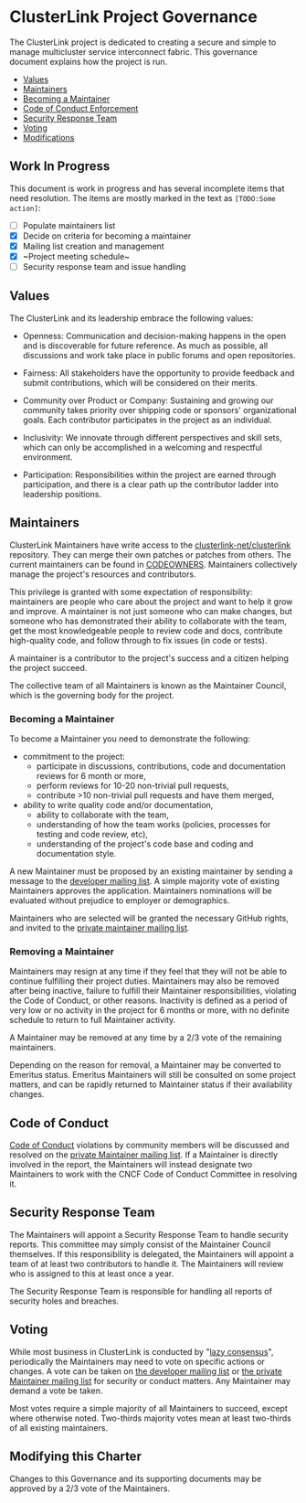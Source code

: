 # ClusterLink Project Governance

The ClusterLink project is dedicated to creating a secure and simple to manage multicluster service
 interconnect fabric. This governance document explains how the project is run.

- [Values](#values)
- [Maintainers](#maintainers)
- [Becoming a Maintainer](#becoming-a-maintainer)<!-- - [Meetings](#meetings)-->
- [Code of Conduct Enforcement](#code-of-conduct)
- [Security Response Team](#security-response-team)
- [Voting](#voting)
- [Modifications](#modifying-this-charter)

## Work In Progress

This document is work in progress and has several incomplete items that need resolution.
 The items are mostly marked in the text as `[TODO:Some action]`:

- [ ] Populate maintainers list
- [x] Decide on criteria for becoming a maintainer
- [x] Mailing list creation and management
- [x] ~Project meeting schedule~
- [ ] Security response team and issue handling

## Values

The ClusterLink and its leadership embrace the following values:

- Openness: Communication and decision-making happens in the open and is discoverable for
 future reference. As much as possible, all discussions and work take place in public
 forums and open repositories.

- Fairness: All stakeholders have the opportunity to provide feedback and submit
 contributions, which will be considered on their merits.

- Community over Product or Company: Sustaining and growing our community takes
 priority over shipping code or sponsors' organizational goals.  Each contributor
 participates in the project as an individual.

- Inclusivity: We innovate through different perspectives and skill sets, which
  can only be accomplished in a welcoming and respectful environment.

- Participation: Responsibilities within the project are earned through
  participation, and there is a clear path up the contributor ladder into leadership
  positions.

## Maintainers

ClusterLink Maintainers have write access to the [clusterlink-net/clusterlink](https://github.com/clusterlink-net/clusterlink)
 repository. They can merge their own patches or patches from others. The current maintainers
 can be found in [CODEOWNERS](./CODEOWNERS). Maintainers collectively manage the
 project's resources and contributors.

This privilege is granted with some expectation of responsibility: maintainers
 are people who care about the project and want to help it grow and
 improve. A maintainer is not just someone who can make changes, but someone who
 has demonstrated their ability to collaborate with the team, get the most
 knowledgeable people to review code and docs, contribute high-quality code, and
 follow through to fix issues (in code or tests).

A maintainer is a contributor to the project's success and a citizen helping
 the project succeed.

The collective team of all Maintainers is known as the Maintainer Council, which
 is the governing body for the project.

### Becoming a Maintainer

To become a Maintainer you need to demonstrate the following:

- commitment to the project:
  - participate in discussions, contributions, code and documentation reviews
      for 6 month or more,
  - perform reviews for 10-20 non-trivial pull requests,
  - contribute >10 non-trivial pull requests and have them merged,
- ability to write quality code and/or documentation,
  - ability to collaborate with the team,
  - understanding of how the team works (policies, processes for testing and code review, etc),
  - understanding of the project's code base and coding and documentation style.
  <!-- add any additional Maintainer requirements here -->

A new Maintainer must be proposed by an existing maintainer by sending a message to the
 [developer mailing list](https://groups.google.com/g/clusterlink-dev).
 A simple majority vote of existing Maintainers approves the application.
 Maintainers nominations will be evaluated without prejudice to employer or demographics.

Maintainers who are selected will be granted the necessary GitHub rights,
 and invited to the [private maintainer mailing list](https://groups.google.com/g/clusterlink-maintainers).

### Removing a Maintainer

Maintainers may resign at any time if they feel that they will not be able to
 continue fulfilling their project duties. Maintainers may also be removed after
 being inactive, failure to fulfill their Maintainer responsibilities, violating
 the Code of Conduct, or other reasons. Inactivity is defined as a period of
 very low or no activity in the project for 6 months or more, with no definite
 schedule to return to full Maintainer activity.

A Maintainer may be removed at any time by a 2/3 vote of the remaining maintainers.

Depending on the reason for removal, a Maintainer may be converted to Emeritus
 status.  Emeritus Maintainers will still be consulted on some project matters,
 and can be rapidly returned to Maintainer status if their availability changes.

<!--
## Meetings

Time zones permitting, Maintainers are expected to participate in the public
developer meeting, which occurs
[TODO: Details of regular developer or maintainer meeting here].  

Maintainers will also have closed meetings in order to discuss security reports
or Code of Conduct violations.  Such meetings should be scheduled by any
Maintainer on receipt of a security issue or CoC report.  All current Maintainers
must be invited to such closed meetings, except for any Maintainer who is
accused of a CoC violation.
-->
## Code of Conduct

[Code of Conduct](./code-of-conduct.md) violations by community members will
 be discussed and resolved on the [private Maintainer mailing list](https://groups.google.com/g/clusterlink-maintainers).
 If a Maintainer is directly involved in the report, the Maintainers will instead
 designate two Maintainers to work with the CNCF Code of Conduct Committee in resolving it.

## Security Response Team

The Maintainers will appoint a Security Response Team to handle security reports.
 This committee may simply consist of the Maintainer Council themselves.  If this
 responsibility is delegated, the Maintainers will appoint a team of at least two
 contributors to handle it.  The Maintainers will review who is assigned to this
 at least once a year.

The Security Response Team is responsible for handling all reports of security
 holes and breaches<!-- according to the [security policy](TODO:Link to security.md)-->.

## Voting

While most business in ClusterLink is conducted by "[lazy consensus](https://community.apache.org/committers/lazyConsensus.html)",
 periodically the Maintainers may need to vote on specific actions or changes.
 A vote can be taken on [the developer mailing list](https://groups.google.com/g/clusterlink-dev) or
 [the private Maintainer mailing list](https://groups.google.com/g/clusterlink-maintainers) for security or conduct matters. <!--Votes may also be taken at [the developer meeting](TODO).-->Any Maintainer may
 demand a vote be taken.

Most votes require a simple majority of all Maintainers to succeed, except where
 otherwise noted.  Two-thirds majority votes mean at least two-thirds of all
 existing maintainers.

## Modifying this Charter

Changes to this Governance and its supporting documents may be approved by
 a 2/3 vote of the Maintainers.
